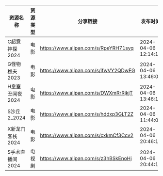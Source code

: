 | 资源名称       | 资源类型 | 分享链接                                 | 发布时间                |
| ---------- | ---- | ------------------------------------ | ------------------- |
| C超意神探2024  | 电影   | https://www.alipan.com/s/RpeYRH71syq | 2024-04-06 12:14:16 |
| G怪物樵夫2023  | 电影   | https://www.alipan.com/s/ifwVY2QDwFG | 2024-04-06 13:46:09 |
| H皇室丑闻夜2024 | 电影   | https://www.alipan.com/s/DWXmRrRjkjT | 2024-04-06 13:46:13 |
| S沙丘2_2024  | 电影   | https://www.alipan.com/s/hddxp3GLT2Z | 2024-04-06 11:44:09 |
| X新龙门客栈2024 | 电影   | https://www.alipan.com/s/cxkmCf3Ccv2 | 2024-04-06 20:46:10 |
| S手术直播间2024 | 电视剧  | https://www.alipan.com/s/z3hBSkEnoHj | 2024-04-06 20:44:13 |
